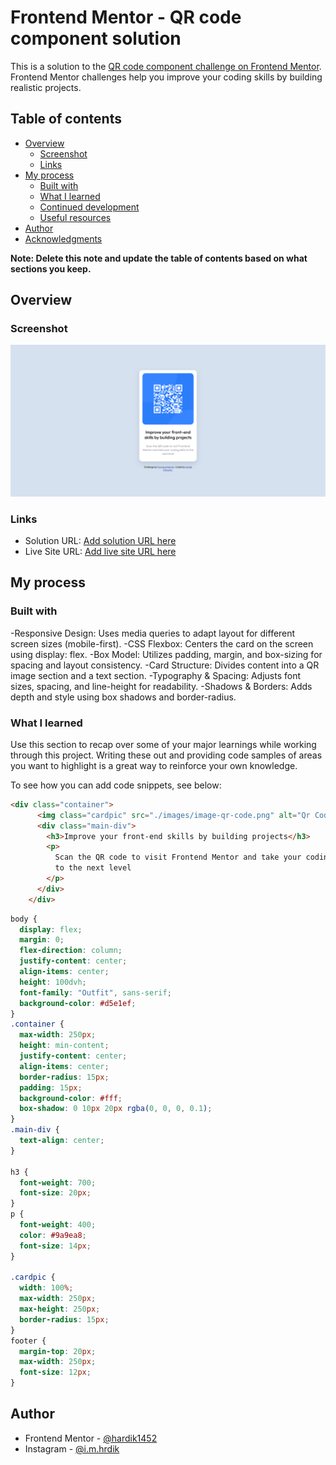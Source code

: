 # Frontend Mentor - QR code component solution

This is a solution to the [QR code component challenge on Frontend Mentor](https://www.frontendmentor.io/challenges/qr-code-component-iux_sIO_H). Frontend Mentor challenges help you improve your coding skills by building realistic projects. 

## Table of contents

- [Overview](#overview)
  - [Screenshot](#screenshot)
  - [Links](#links)
- [My process](#my-process)
  - [Built with](#built-with)
  - [What I learned](#what-i-learned)
  - [Continued development](#continued-development)
  - [Useful resources](#useful-resources)
- [Author](#author)
- [Acknowledgments](#acknowledgments)

**Note: Delete this note and update the table of contents based on what sections you keep.**

## Overview

### Screenshot

![](./design/screenshots/screenshot.png)


### Links

- Solution URL: [Add solution URL here](https://your-solution-url.com)
- Live Site URL: [Add live site URL here](https://your-live-site-url.com)

## My process

### Built with

-Responsive Design: Uses media queries to adapt layout for different screen sizes (mobile-first).
-CSS Flexbox: Centers the card on the screen using display: flex.
-Box Model: Utilizes padding, margin, and box-sizing for spacing and layout consistency.
-Card Structure: Divides content into a QR image section and a text section.
-Typography & Spacing: Adjusts font sizes, spacing, and line-height for readability.
-Shadows & Borders: Adds depth and style using box shadows and border-radius.


### What I learned

Use this section to recap over some of your major learnings while working through this project. Writing these out and providing code samples of areas you want to highlight is a great way to reinforce your own knowledge.

To see how you can add code snippets, see below:

```html
<div class="container">
      <img class="cardpic" src="./images/image-qr-code.png" alt="Qr Code" />
      <div class="main-div">
        <h3>Improve your front-end skills by building projects</h3>
        <p>
          Scan the QR code to visit Frontend Mentor and take your coding skills
          to the next level
        </p>
      </div>
    </div>
```
```css
body {
  display: flex;
  margin: 0;
  flex-direction: column;
  justify-content: center;
  align-items: center;
  height: 100dvh;
  font-family: "Outfit", sans-serif;
  background-color: #d5e1ef;
}
.container {
  max-width: 250px;
  height: min-content;
  justify-content: center;
  align-items: center;
  border-radius: 15px;
  padding: 15px;
  background-color: #fff;
  box-shadow: 0 10px 20px rgba(0, 0, 0, 0.1);
}
.main-div {
  text-align: center;
}

h3 {
  font-weight: 700;
  font-size: 20px;
}
p {
  font-weight: 400;
  color: #9a9ea8;
  font-size: 14px;
}

.cardpic {
  width: 100%;
  max-width: 250px;
  max-height: 250px;
  border-radius: 15px;
}
footer {
  margin-top: 20px;
  max-width: 250px;
  font-size: 12px;
}
```


## Author

- Frontend Mentor - [@hardik1452](https://www.frontendmentor.io/profile/hardik1452)
- Instagram - [@i.m.hrdik](https://www.instagram.com/i.m.hrdik/)

